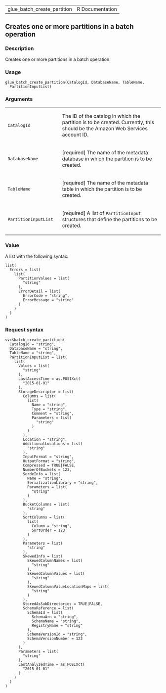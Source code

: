 <table style="width: 100%;">
<tbody>
<tr class="odd">
<td>glue_batch_create_partition</td>
<td style="text-align: right;">R Documentation</td>
</tr>
</tbody>
</table>

## Creates one or more partitions in a batch operation

### Description

Creates one or more partitions in a batch operation.

### Usage

    glue_batch_create_partition(CatalogId, DatabaseName, TableName,
      PartitionInputList)

### Arguments

<table>
<colgroup>
<col style="width: 35%" />
<col style="width: 65%" />
</colgroup>
<tbody>
<tr class="odd">
<td><code
id="glue_batch_create_partition_:_CatalogId">CatalogId</code></td>
<td><p>The ID of the catalog in which the partition is to be created.
Currently, this should be the Amazon Web Services account ID.</p></td>
</tr>
<tr class="even">
<td><code
id="glue_batch_create_partition_:_DatabaseName">DatabaseName</code></td>
<td><p>[required] The name of the metadata database in which the
partition is to be created.</p></td>
</tr>
<tr class="odd">
<td><code
id="glue_batch_create_partition_:_TableName">TableName</code></td>
<td><p>[required] The name of the metadata table in which the partition
is to be created.</p></td>
</tr>
<tr class="even">
<td><code
id="glue_batch_create_partition_:_PartitionInputList">PartitionInputList</code></td>
<td><p>[required] A list of <code>PartitionInput</code> structures that
define the partitions to be created.</p></td>
</tr>
</tbody>
</table>

### Value

A list with the following syntax:

    list(
      Errors = list(
        list(
          PartitionValues = list(
            "string"
          ),
          ErrorDetail = list(
            ErrorCode = "string",
            ErrorMessage = "string"
          )
        )
      )
    )

### Request syntax

    svc$batch_create_partition(
      CatalogId = "string",
      DatabaseName = "string",
      TableName = "string",
      PartitionInputList = list(
        list(
          Values = list(
            "string"
          ),
          LastAccessTime = as.POSIXct(
            "2015-01-01"
          ),
          StorageDescriptor = list(
            Columns = list(
              list(
                Name = "string",
                Type = "string",
                Comment = "string",
                Parameters = list(
                  "string"
                )
              )
            ),
            Location = "string",
            AdditionalLocations = list(
              "string"
            ),
            InputFormat = "string",
            OutputFormat = "string",
            Compressed = TRUE|FALSE,
            NumberOfBuckets = 123,
            SerdeInfo = list(
              Name = "string",
              SerializationLibrary = "string",
              Parameters = list(
                "string"
              )
            ),
            BucketColumns = list(
              "string"
            ),
            SortColumns = list(
              list(
                Column = "string",
                SortOrder = 123
              )
            ),
            Parameters = list(
              "string"
            ),
            SkewedInfo = list(
              SkewedColumnNames = list(
                "string"
              ),
              SkewedColumnValues = list(
                "string"
              ),
              SkewedColumnValueLocationMaps = list(
                "string"
              )
            ),
            StoredAsSubDirectories = TRUE|FALSE,
            SchemaReference = list(
              SchemaId = list(
                SchemaArn = "string",
                SchemaName = "string",
                RegistryName = "string"
              ),
              SchemaVersionId = "string",
              SchemaVersionNumber = 123
            )
          ),
          Parameters = list(
            "string"
          ),
          LastAnalyzedTime = as.POSIXct(
            "2015-01-01"
          )
        )
      )
    )
